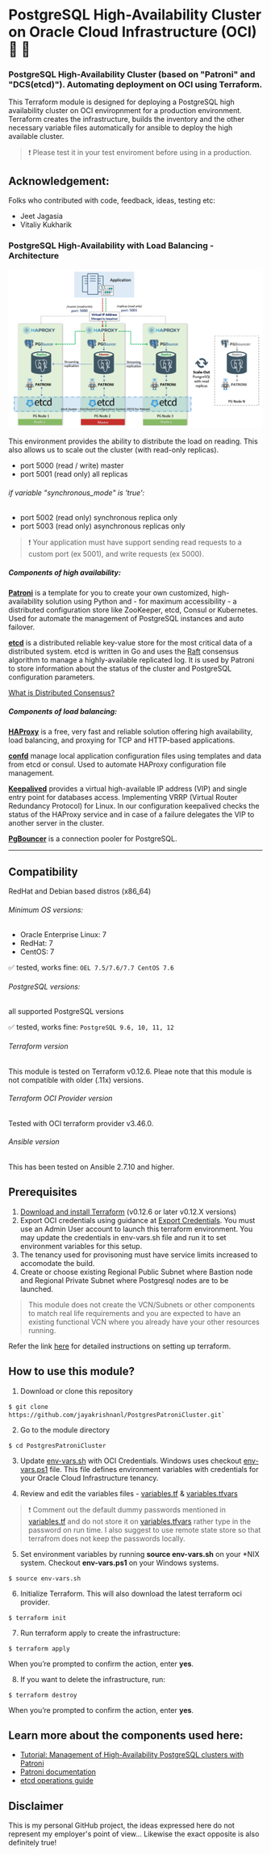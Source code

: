 # PostgreSQL High-Availability Cluster on Oracle Cloud Infrastructure (OCI) :elephant: :sparkling_heart:
### PostgreSQL High-Availability Cluster (based on "Patroni" and "DCS(etcd)"). Automating deployment on OCI using Terraform.

This Terraform module is designed for deploying a PostgreSQL high availability cluster on OCI enviropnment for a production environment. Terraform creates the infrastructure, builds the inventory and the other necessary variable files automatically for ansible to deploy the high available cluster.

> :heavy_exclamation_mark: Please test it in your test enviroment before using in a production.

## Acknowledgement: 
Folks who contributed with code, feedback, ideas, testing etc:
-  Jeet Jagasia
-  Vitaliy Kukharik

### PostgreSQL High-Availability with Load Balancing - Architecture
![PgSQL HA Cluster using HAProxy and Keepalived](./WithHaProxyKeepalived.png)

This environment provides the ability to distribute the load on reading. This also allows us to scale out the cluster (with read-only replicas).

- port 5000 (read / write) master
- port 5001 (read only) all replicas

###### if variable "synchronous_mode" is 'true':
- port 5002 (read only) synchronous replica only
- port 5003 (read only) asynchronous replicas only

> :heavy_exclamation_mark: Your application must have support sending read requests to a custom port (ex 5001), and write requests (ex 5000).

##### Components of high availability:
[**Patroni**](https://github.com/zalando/patroni) is a template for you to create your own customized, high-availability solution using Python and - for maximum accessibility - a distributed configuration store like ZooKeeper, etcd, Consul or Kubernetes. Used for automate the management of PostgreSQL instances and auto failover.

[**etcd**](https://github.com/etcd-io/etcd) is a distributed reliable key-value store for the most critical data of a distributed system. etcd is written in Go and uses the [Raft](https://raft.github.io/) consensus algorithm to manage a highly-available replicated log. It is used by Patroni to store information about the status of the cluster and PostgreSQL configuration parameters.

[What is Distributed Consensus?](http://thesecretlivesofdata.com/raft/)

##### Components of load balancing:
[**HAProxy**](http://www.haproxy.org/) is a free, very fast and reliable solution offering high availability, load balancing, and proxying for TCP and HTTP-based applications. 

[**confd**](https://github.com/kelseyhightower/confd) manage local application configuration files using templates and data from etcd or consul. Used to automate HAProxy configuration file management.

[**Keepalived**](https://github.com/acassen/keepalived) provides a virtual high-available IP address (VIP) and single entry point for databases access.
Implementing VRRP (Virtual Router Redundancy Protocol) for Linux.
In our configuration keepalived checks the status of the HAProxy service and in case of a failure delegates the VIP to another server in the cluster.

[**PgBouncer**](https://pgbouncer.github.io/features.html) is a connection pooler for PostgreSQL.


---
## Compatibility
RedHat and Debian based distros (x86_64)

###### Minimum OS versions:
- Oracle Enterprise Linux: 7
- RedHat: 7
- CentOS: 7

:white_check_mark: tested, works fine: `OEL 7.5/7.6/7.7 CentOS 7.6`

###### PostgreSQL versions: 
all supported PostgreSQL versions

:white_check_mark: tested, works fine: `PostgreSQL 9.6, 10, 11, 12`

###### Terraform version
This module is tested on Terraform v0.12.6. Pleae note that this module is not compatible with older (.11x) versions.

###### Terraform OCI Provider version
Tested with OCI terraform provider v3.46.0. 

###### Ansible version 
This has been tested on Ansible 2.7.10 and higher.


## Prerequisites
1. [Download and install Terraform](https://www.terraform.io/downloads.html) (v0.12.6 or later v0.12.X versions)
2. Export OCI credentials using guidance at [Export Credentials](https://www.terraform.io/docs/providers/oci/index.html).
You must use an Admin User account to launch this terraform environment. You may update the credentials in env-vars.sh file and run it to set environment variables for this setup.
3. The tenancy used for provisoning must have service limits increased to accomodate the build. 
4. Create or choose existing Regional Public Subnet where Bastion node and Regional Private Subnet where Postgresql nodes are to be launched.

> This module does not create the VCN/Subnets or other components to match real life requirements and you are expected to have an existing functional VCN where you already have your other resources running.

Refer the link [here](https://github.com/oracle/oci-quickstart-prerequisites) for detailed instructions on setting up terraform.


## How to use this module?
1. Download or clone this repository
```
$ git clone https://github.com/jayakrishnanl/PostgresPatroniCluster.git`
```

2. Go to the module directory
```
$ cd PostgresPatroniCluster
```

3. Update [env-vars.sh](./env-vars.sh) with OCI Credentials. Windows uses checkout [env-vars.ps1](./env-vars.ps1) file. This file defines environment variables with credentials for your Oracle Cloud Infrastructure tenancy.

4. Review and edit the variables files - [variables.tf](./variables.tf) & [variables.tfvars](./variables.tfvars)

> :heavy_exclamation_mark: Comment out the default dummy passwords mentioned in [variables.tf](./variables.tf) and do not store it on [variables.tfvars](./variables.tfvars) rather type in the password on run time. I also suggest to use remote state store so that terrafrom does not keep the passwords locally. 

5. Set environment variables by running **source env-vars.sh** on your \*NIX system. Checkout **env-vars.ps1** on your Windows systems.
  ```
  $ source env-vars.sh
  ```

6. Initialize Terraform. This will also download the latest terraform oci provider.
  ```
  $ terraform init
  ```

7. Run terraform apply to create the infrastructure:
  ```
  $ terraform apply
  ```

When you’re prompted to confirm the action, enter **yes**.

8. If you want to delete the infrastructure, run:
  ```
  $ terraform destroy
  ```

When you’re prompted to confirm the action, enter **yes**.

## Learn more about the components used here:
- [Tutorial: Management of High-Availability PostgreSQL clusters with Patroni](https://pgconf.ru/en/2018/108567)
- [Patroni documentation](https://patroni.readthedocs.io/en/latest/)
- [etcd operations guide](https://etcd.io/docs/v3.3.12/op-guide/)


## Disclaimer
This is my personal GitHub project, the ideas expressed here do not represent my employer's point of view... Likewise the exact opposite is also definitely true!


